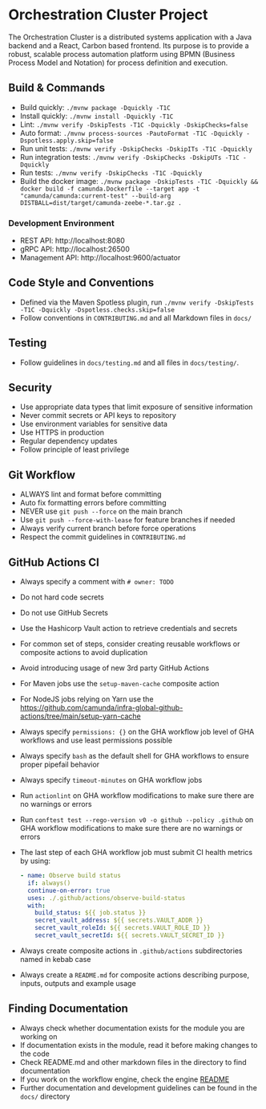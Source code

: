 # Orchestration Cluster Project

The Orchestration Cluster is a distributed systems application with a Java backend and a React,
Carbon based frontend. Its purpose is to provide a robust, scalable process automation platform
using BPMN (Business Process Model and Notation) for process definition and execution.

## Build & Commands

- Build quickly: `./mvnw package -Dquickly -T1C`
- Install quickly: `./mvnw install -Dquickly -T1C`
- Lint: `./mvnw verify -DskipTests -T1C -Dquickly -DskipChecks=false`
- Auto format: `./mvnw process-sources -PautoFormat -T1C -Dquickly -Dspotless.apply.skip=false`
- Run unit tests: `./mvnw verify -DskipChecks -DskipITs -T1C -Dquickly`
- Run integration tests: `./mvnw verify -DskipChecks -DskipUTs -T1C -Dquickly`
- Run tests: `./mvnw verify -DskipChecks -T1C -Dquickly`
- Build the docker image: `./mvnw package -DskipTests -T1C -Dquickly && docker build -f camunda.Dockerfile --target app -t "camunda/camunda:current-test" --build-arg DISTBALL=dist/target/camunda-zeebe-*.tar.gz .`

### Development Environment

- REST API: http://localhost:8080
- gRPC API: http://localhost:26500
- Management API: http://localhost:9600/actuator

## Code Style and Conventions

- Defined via the Maven Spotless plugin, run `./mvnw verify -DskipTests -T1C -Dquickly -Dspotless.checks.skip=false`
- Follow conventions in `CONTRIBUTING.md` and all Markdown files in `docs/`

## Testing

- Follow guidelines in `docs/testing.md` and all files in `docs/testing/`.

## Security

- Use appropriate data types that limit exposure of sensitive information
- Never commit secrets or API keys to repository
- Use environment variables for sensitive data
- Use HTTPS in production
- Regular dependency updates
- Follow principle of least privilege

## Git Workflow

- ALWAYS lint and format before committing
- Auto fix formatting errors before committing
- NEVER use `git push --force` on the main branch
- Use `git push --force-with-lease` for feature branches if needed
- Always verify current branch before force operations
- Respect the commit guidelines in `CONTRIBUTING.md`

## GitHub Actions CI

- Always specify a comment with `# owner: TODO`
- Do not hard code secrets
- Do not use GitHub Secrets
- Use the Hashicorp Vault action to retrieve credentials and secrets
- For common set of steps, consider creating reusable workflows or composite actions to avoid duplication
- Avoid introducing usage of new 3rd party GitHub Actions
- For Maven jobs use the `setup-maven-cache` composite action
- For NodeJS jobs relying on Yarn use the https://github.com/camunda/infra-global-github-actions/tree/main/setup-yarn-cache
- Always specify `permissions: {}` on the GHA workflow job level of GHA workflows and use least permissions possible
- Always specify `bash` as the default shell for GHA workflows to ensure proper pipefail behavior
- Always specify `timeout-minutes` on GHA workflow jobs
- Run `actionlint` on GHA workflow modifications to make sure there are no warnings or errors
- Run `conftest test --rego-version v0 -o github --policy .github` on GHA workflow modifications to make sure there are no warnings or errors
- The last step of each GHA workflow job must submit CI health metrics by using:

  ```yaml
  - name: Observe build status
    if: always()
    continue-on-error: true
    uses: ./.github/actions/observe-build-status
    with:
      build_status: ${{ job.status }}
      secret_vault_address: ${{ secrets.VAULT_ADDR }}
      secret_vault_roleId: ${{ secrets.VAULT_ROLE_ID }}
      secret_vault_secretId: ${{ secrets.VAULT_SECRET_ID }}
  ```
- Always create composite actions in `.github/actions` subdirectories named in kebab case
- Always create a `README.md` for composite actions describing purpose, inputs, outputs and example usage

## Finding Documentation

- Always check whether documentation exists for the module you are working on
- If documentation exists in the module, read it before making changes to the code
- Check README.md and other markdown files in the directory to find documentation
- If you work on the workflow engine, check the engine [README](/zeebe/engine/README.md)
- Further documentation and development guidelines can be found in the `docs/` directory
